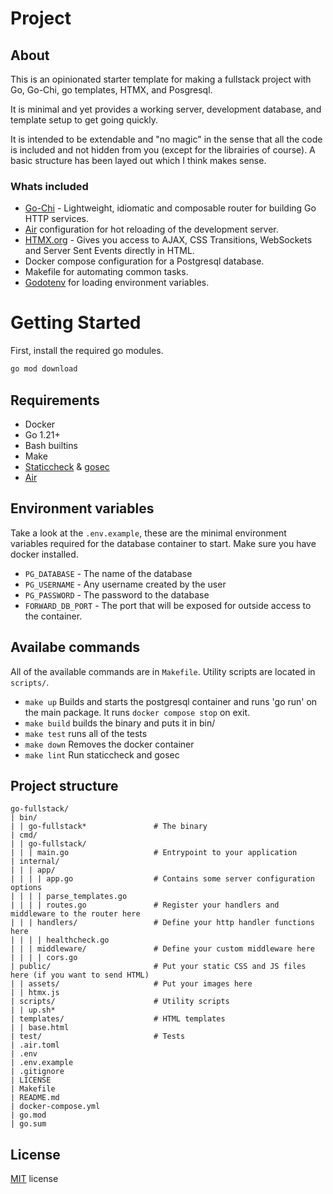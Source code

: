 # Project

## About

This is an opinionated starter template for making a fullstack project with Go, Go-Chi, go templates, HTMX, and Posgresql.

It is minimal and yet provides a working server, development database, and template setup to get going quickly.

It is intended to be extendable and "no magic" in the sense that all the code is included and not hidden from you (except for the librairies of course). A basic structure has been layed out which I think makes sense.

### Whats included

- [Go-Chi](https://github.com/go-chi/chi) - Lightweight, idiomatic and composable router for building Go HTTP services.
- [Air](https://github.com/cosmtrek/air) configuration for hot reloading of the development server.
- [HTMX.org](https://htmx.org) - Gives you access to AJAX, CSS Transitions, WebSockets and Server Sent Events directly in HTML.
- Docker compose configuration for a Postgresql database.
- Makefile for automating common tasks.
- [Godotenv](https://github.com/joho/godotenv) for loading environment variables.

# Getting Started

First, install the required go modules.

```bash
go mod download
```

## Requirements

- Docker
- Go 1.21+
- Bash builtins
- Make
- [Staticcheck](https://github.com/dominikh/go-tools) & [gosec](https://github.com/securego/gosec)
- [Air](https://github.com/cosmtrek/air)

## Environment variables

Take a look at the `.env.example`, these are the minimal environment variables required for the database container to start.
Make sure you have docker installed.

- `PG_DATABASE` - The name of the database
- `PG_USERNAME` - Any username created by the user
- `PG_PASSWORD` - The password to the database
- `FORWARD_DB_PORT` - The port that will be exposed for outside access to the container.

## Availabe commands

All of the available commands are in `Makefile`. Utility scripts are located in `scripts/`.

- `make up` Builds and starts the postgresql container and runs 'go run' on the main package. It runs `docker compose stop` on exit.
- `make build` builds the binary and puts it in bin/
- `make test` runs all of the tests
- `make down` Removes the docker container
- `make lint` Run staticcheck and gosec

## Project structure

```
go-fullstack/
| bin/
| | go-fullstack*               # The binary
| cmd/
| | go-fullstack/
| | | main.go                   # Entrypoint to your application
| internal/
| | | app/
| | | | app.go                  # Contains some server configuration options
| | | | parse_templates.go
| | | | routes.go               # Register your handlers and middleware to the router here
| | | handlers/                 # Define your http handler functions here
| | | | healthcheck.go
| | | middleware/               # Define your custom middleware here
| | | | cors.go
| public/                       # Put your static CSS and JS files here (if you want to send HTML)
| | assets/                     # Put your images here
| | htmx.js
| scripts/                      # Utility scripts
| | up.sh*
| templates/                    # HTML templates
| | base.html
| test/                         # Tests
| .air.toml
| .env
| .env.example
| .gitignore
| LICENSE
| Makefile
| README.md
| docker-compose.yml
| go.mod
| go.sum

```

## License

[MIT](./LICENSE) license
